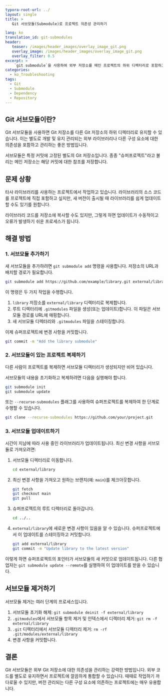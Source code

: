 ```yaml
---
typora-root-url: ../
layout: single
title: >
   Git 서브모듈(Submodule)로 프로젝트 의존성 관리하기

lang: ko
translation_id: git-submodules
header:
   teaser: /images/header_images/overlay_image_git.png
   overlay_image: /images/header_images/overlay_image_git.png
   overlay_filter: 0.5
excerpt: >
    `git submodule`을 사용하여 외부 저장소를 메인 프로젝트의 하위 디렉터리로 포함하고 관리하는 방법을 알아보세요.
categories:
  - ko_Troubleshooting
tags:
  - Git
  - Submodule
  - Dependency
  - Repository
---
```


## Git 서브모듈이란?

Git 서브모듈을 사용하면 Git 저장소를 다른 Git 저장소의 하위 디렉터리로 유지할 수 있습니다. 이는 별도로 개발 및 유지 관리되는 외부 라이브러리나 다른 구성 요소에 대한 의존성을 포함하고 관리하는 좋은 방법입니다.

서브모듈은 특정 커밋에 고정된 별도의 Git 저장소입니다. 종종 "슈퍼프로젝트"라고 불리는 메인 저장소는 해당 커밋에 대한 참조를 저장합니다.

## 문제 상황

타사 라이브러리를 사용하는 프로젝트에서 작업하고 있습니다. 라이브러리의 소스 코드를 프로젝트에 직접 포함하고 싶지만, 새 버전이 출시될 때 라이브러리를 쉽게 업데이트할 수도 있기를 원합니다.

라이브러리 코드를 저장소에 복사할 수도 있지만, 그렇게 하면 업데이트가 수동적이고 오류가 발생하기 쉬운 프로세스가 됩니다.

## 해결 방법

### 1. 서브모듈 추가하기

새 서브모듈을 추가하려면 `git submodule add` 명령을 사용합니다. 저장소의 URL과 배치할 경로가 필요합니다.

```bash
git submodule add https://github.com/example/library.git external/library
```

이 명령은 두 가지 작업을 수행합니다.
1.  `library` 저장소를 `external/library` 디렉터리로 복제합니다.
2.  루트 디렉터리에 `.gitmodules` 파일을 생성(또는 업데이트)합니다. 이 파일은 서브모듈 경로를 URL에 매핑합니다.
3.  새 서브모듈 디렉터리와 `.gitmodules` 파일을 스테이징합니다.

이제 슈퍼프로젝트에 변경 사항을 커밋합니다.
```bash
git commit -m "Add the library submodule"
```

### 2. 서브모듈이 있는 프로젝트 복제하기

다른 사람이 프로젝트를 복제하면 서브모듈 디렉터리가 생성되지만 비어 있습니다.

서브모듈의 내용을 초기화하고 복제하려면 다음을 실행해야 합니다.
```bash
git submodule init
git submodule update
```

또는 `--recurse-submodules` 플래그를 사용하여 슈퍼프로젝트를 복제하여 한 단계로 수행할 수 있습니다.
```bash
git clone --recurse-submodules https://github.com/your/project.git
```

### 3. 서브모듈 업데이트하기

시간이 지남에 따라 사용 중인 라이브러리가 업데이트됩니다. 최신 변경 사항을 서브모듈로 가져오려면:

1.  서브모듈 디렉터리로 이동합니다.
    ```bash
    cd external/library
    ```
2.  최신 변경 사항을 가져오고 원하는 브랜치(예: `main`)를 체크아웃합니다.
    ```bash
    git fetch
    git checkout main
    git pull
    ```
3.  슈퍼프로젝트의 루트 디렉터리로 돌아갑니다.
    ```bash
    cd ../..
    ```
4.  `external/library`에 새로운 변경 사항이 있음을 알 수 있습니다. 슈퍼프로젝트에서 이 업데이트를 스테이징하고 커밋합니다.
    ```bash
    git add external/library
    git commit -m "Update library to the latest version"
    ```

이렇게 하면 슈퍼프로젝트의 포인터가 서브모듈의 새 커밋으로 업데이트됩니다. 다른 협업자는 `git submodule update --remote`를 실행하여 이 업데이트를 받을 수 있습니다.

## 서브모듈 제거하기

서브모듈 제거는 여러 단계의 프로세스입니다.
1.  서브모듈 초기화 해제: `git submodule deinit -f external/library`
2.  `.gitmodules`에서 서브모듈 항목 제거 및 인덱스에서 디렉터리 제거: `git rm -f external/library`
3.  `.git` 디렉터리에서 서브모듈 디렉터리 제거: `rm -rf .git/modules/external/library`
4.  변경 사항을 커밋합니다.

## 결론

Git 서브모듈은 외부 Git 저장소에 대한 의존성을 관리하는 강력한 방법입니다. 외부 코드를 별도로 유지하면서 프로젝트에 깔끔하게 통합할 수 있습니다. 때때로 작업하기 까다로울 수 있지만, 버전 관리되는 다른 구성 요소에 의존하는 프로젝트에는 매우 유용합니다.
